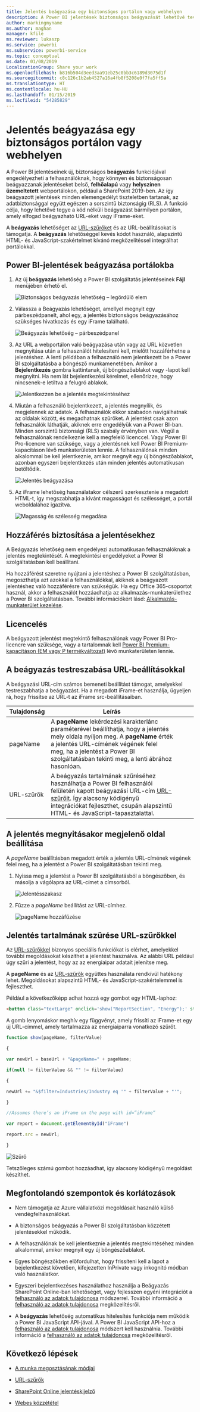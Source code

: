 ```yaml
---
title: Jelentés beágyazása egy biztonságos portálon vagy webhelyen
description: A Power BI jelentések biztonságos beágyazását lehetővé tevő funkciójával engedélyezheti a felhasználóknak, hogy könnyen és biztonságosan beágyazzanak jelentéseket belső webportálokon.
author: markingmyname
ms.author: maghan
manager: kfile
ms.reviewer: lukaszp
ms.service: powerbi
ms.subservice: powerbi-service
ms.topic: conceptual
ms.date: 01/08/2019
LocalizationGroup: Share your work
ms.openlocfilehash: b816b504d3eed3aa91eb25c0bb3c6189d3075d1f
ms.sourcegitcommit: c8c126c1b2ab4527a16a4fb8f5208e0f7fa5ff5a
ms.translationtype: HT
ms.contentlocale: hu-HU
ms.lasthandoff: 01/15/2019
ms.locfileid: "54285829"
---
```

# <a name="embed-a-report-in-a-secure-portal-or-website"></a>Jelentés beágyazása egy biztonságos portálon vagy webhelyen

A Power BI jelentéseinek új, biztonságos **beágyazás** funkciójával engedélyezheti a felhasználóknak, hogy könnyen és biztonságosan beágyazzanak jelentéseket belső, **felhőalapú** vagy **helyszínen üzemeltetett** webportálokon, például a SharePoint 2019-ben. Az így beágyazott jelentések minden elemengedélyt tiszteletben tartanak, az adatbiztonsággal együtt egészen a sorszintű biztonságig (RLS). A funkció célja, hogy lehetővé tegye a kód nélküli beágyazást bármilyen portálon, amely elfogad beágyazható URL-eket vagy iFrame-eket.

A **beágyazás** lehetőséget az [URL-szűrőket](service-url-filters.md) és az URL-beállításokat is támogatja. A **beágyazás** lehetőséggel kevés kódot használó, alapszintű HTML- és JavaScript-szakértelmet kívánó megközelítéssel integrálhat portálokkal.

## <a name="how-to-embed-power-bi-reports-into-portals"></a>Power BI-jelentések **beágyazása** portálokba

1. Az új **beágyazás** lehetőség a Power BI szolgáltatás jelentéseinek **Fájl** menüjében érhető el.

    ![Biztonságos beágyazás lehetőség – legördülő elem](media/service-embed-secure/secure-embed-drop-down-menu.png)

2. Válassza a Beágyazás lehetőséget, amellyel megnyit egy párbeszédpanelt, ahol egy, a jelentés biztonságos beágyazásához szükséges hivatkozás és egy iFrame található.

    ![Beágyazás lehetőség – párbeszédpanel](media/service-embed-secure/secure-embed-code-dialog.png)

3. Az URL a webportálon való beágyazása után vagy az URL közvetlen megnyitása után a felhasználót hitelesíteni kell, mielőtt hozzáférhetne a jelentéshez. A lenti példában a felhasználó nem jelentkezett be a Power BI szolgáltatásba a böngésző munkamenetében. Amikor a **Bejelentkezés** gombra kattintanak, új böngészőablakot vagy -lapot kell megnyitni. Ha nem lát bejelentkezési kérelmet, ellenőrizze, hogy nincsenek-e letiltva a felugró ablakok.

    ![Jelentkezzen be a jelentés megtekintéséhez](media/service-embed-secure/secure-embed-sign-in.png)

4. Miután a felhasználó bejelentkezett, a jelentés megnyílik, és megjelennek az adatok. A felhasználók ekkor szabadon navigálhatnak az oldalak között, és megadhatnak szűrőket. A jelentést csak azon felhasználók láthatják, akiknek erre engedélyük van a Power BI-ban. Minden sorszintű biztonsági (RLS) szabály érvényben van. Végül a felhasználónak rendelkeznie kell a megfelelő licenccel. Vagy Power BI Pro-licencre van szüksége, vagy a jelentésnek kell Power BI Premium-kapacitáson lévő munkaterületen lennie. A felhasználónak minden alkalommal be kell jelentkeznie, amikor megnyit egy új böngészőablakot, azonban egyszeri bejelentkezés után minden jelentés automatikusan betöltődik.

    ![Jelentés beágyazása](media/service-embed-secure/secure-embed-report.png)

5. Az iFrame lehetőség használatakor célszerű szerkesztenie a megadott HTML-t, így megszabhatja a kívánt magasságot és szélességet, a portál weboldalához igazítva.

    ![Magasság és szélesség megadása](media/service-embed-secure/secure-embed-size.png)

## <a name="granting-access-to-reports"></a>Hozzáférés biztosítása a jelentésekhez

A Beágyazás lehetőség nem engedélyezi automatikusan felhasználóknak a jelentés megtekintését. A megtekintési engedélyeket a Power BI szolgáltatásban kell beállítani.

Ha hozzáférést szeretne nyújtani a jelentéshez a Power BI szolgáltatásban, megoszthatja azt azokkal a felhasználókkal, akiknek a beágyazott jelentéshez való hozzáférésre van szükségük. Ha egy Office 365-csoportot használ, akkor a felhasználót hozzáadhatja az alkalmazás-munkaterülethez a Power BI szolgáltatásban. További információkért lásd: [Alkalmazás-munkaterület kezelése](service-manage-app-workspace-in-power-bi-and-office-365.md).

## <a name="licensing"></a>Licencelés

A beágyazott jelentést megtekintő felhasználónak vagy Power BI Pro-licencre van szüksége, vagy a tartalomnak kell [Power BI Premium-kapacitáson (EM vagy P termékváltozat)](service-admin-premium-purchase.md) lévő munkaterületen lennie.

## <a name="customize-your-embed-experience-using-url-settings"></a>A beágyazás testreszabása URL-beállításokkal

A beágyazási URL-cím számos bemeneti beállítást támogat, amelyekkel testreszabhatja a beágyazást. Ha a megadott iFrame-et használja, ügyeljen rá, hogy frissítse az URL-t az iFrame src-beállításaiban.

| Tulajdonság  | Leírás  |  |  |  |
|--------------|-----------------------------------------------------------------------------------------------------------------------------------------------------------------------------------------------------------------------|---|---|---|
| pageName  | A **pageName** lekérdezési karakterlánc paraméterével beállíthatja, hogy a jelentés mely oldala nyíljon meg. A **pageName** érték a jelentés URL-címének végének felel meg, ha a jelentést a Power BI szolgáltatásban tekinti meg, a lenti ábrához hasonlóan. |  |  |  |
| URL-szűrők  | A beágyazás tartalmának szűréséhez használhatja a Power BI felhasználói felületén kapott beágyazási URL-cím [URL-szűrőit](service-url-filters.md). Így alacsony kódigényű integrációkat fejleszthet, csupán alapszintű HTML- és JavaScript-tapasztalattal.  |  |  |  |

## <a name="set-which-page-opens-when-the-report-is-embedded"></a>A jelentés megnyitásakor megjelenő oldal beállítása

A *pageName* beállításban megadott érték a jelentés URL-címének végének felel meg, ha a jelentést a Power BI szolgáltatásban tekinti meg.

1. Nyissa meg a jelentést a Power BI szolgáltatásból a böngészőben, és másolja a vágólapra az URL-címet a címsorból.

    ![Jelentésszakasz](media/service-embed-secure/secure-embed-report-section.png)

2. Fűzze a *pageName* beállítást az URL-címhez.

    ![pageName hozzáfűzése](media/service-embed-secure/secure-embed-append-page-name.png)

## <a name="filter-report-content-using-url-filters"></a>Jelentés tartalmának szűrése URL-szűrőkkel

Az [URL-szűrőkkel](service-url-filters.md) bizonyos speciális funkciókat is elérhet, amelyekkel további megoldásokat készíthet a jelentést használva. Az alábbi URL például úgy szűri a jelentést, hogy az az energiaipar adatait jelenítse meg.

A **pageName** és az [URL-szűrők](service-url-filters.md) együttes használata rendkívül hatékony lehet. Megoldásokat alapszintű HTML- és JavaScript-szakértelemmel is fejleszthet.

Például a következőképp adhat hozzá egy gombot egy HTML-laphoz:

```html
<button class="textLarge" onclick='show("ReportSection", "Energy");' style="display: inline-block;">Show Energy</button>
```

A gomb lenyomáskor meghív egy függvényt, amely frissíti az iFrame-et egy új URL-címmel, amely tartalmazza az energiaiparra vonatkozó szűrőt.

```javascript
function show(pageName, filterValue)

{

var newUrl = baseUrl + "&pageName=" + pageName;

if(null != filterValue && "" != filterValue)

{

newUrl += "&$filter=Industries/Industry eq '" + filterValue + "'";

}

//Assumes there’s an iFrame on the page with id=”iFrame”

var report = document.getElementById("iFrame")

report.src = newUrl;

}
```

![Szűrő](media/service-embed-secure/secure-embed-filter.png)

Tetszőleges számú gombot hozzáadhat, így alacsony kódigényű megoldást készíthet. 

## <a name="considerations-and-limitations"></a>Megfontolandó szempontok és korlátozások

* Nem támogatja az Azure vállalatközi megoldásait használó külső vendégfelhasználókat.

* A biztonságos beágyazás a Power BI szolgáltatásban közzétett jelentésekkel működik.

* A felhasználónak be kell jelentkeznie a jelentés megtekintéséhez minden alkalommal, amikor megnyit egy új böngészőablakot.

* Egyes böngészőkben előfordulhat, hogy frissíteni kell a lapot a bejelentkezést követően, kifejezetten InPrivate vagy inkognitó módban való használatkor.

* Egyszeri bejelentkezéses használathoz használja a Beágyazás SharePoint Online-ban lehetőséget, vagy fejlesszen egyéni integrációt a [felhasználó az adatok tulajdonosa](developer/embed-sample-for-your-organization.md) módszerrel. További információ a [felhasználó az adatok tulajdonosa](developer/embed-sample-for-your-organization.md) megközelítésről.

* A **beágyazás** lehetőség automatikus hitelesítés funkciója nem működik a Power BI JavaScript API-jával. A Power BI JavaScript API-hoz a [felhasználó az adatok tulajdonosa](developer/embed-sample-for-your-organization.md) módszert kell használnia. További információ a [felhasználó az adatok tulajdonosa](developer/embed-sample-for-your-organization.md) megközelítésről.

## <a name="next-steps"></a>Következő lépések

* [A munka megosztásának módjai](service-how-to-collaborate-distribute-dashboards-reports.md)

* [URL-szűrők](service-url-filters.md)

* [SharePoint Online jelentéskijelző](service-embed-report-spo.md)

* [Webes közzététel](service-publish-to-web.md)